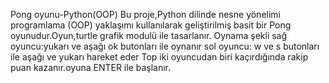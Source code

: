 Pong oyunu-Python(OOP) Bu proje,Python dilinde nesne yönelimi programlama (OOP) yaklaşımı kullanılarak geliştirilmiş  basit bir Pong oyunudur.Oyun,turtle grafik modulü ile tasarlanır.
Oynama şekli sağ oyuncu:yukarı ve aşağı ok butonları ile oynanır sol oyuncu: w ve s butonları ile aşağı ve yukarı hareket eder Top iki oyuncudan biri kaçırdığında rakip puan kazanır.oyuna ENTER ile başlanır.  
